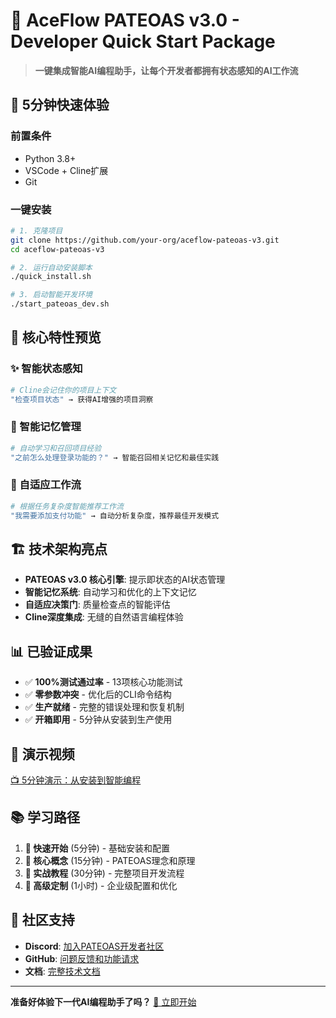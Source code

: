 # 🚀 AceFlow PATEOAS v3.0 - Developer Quick Start Package

> **一键集成智能AI编程助手，让每个开发者都拥有状态感知的AI工作流**

## 🎯 5分钟快速体验

### 前置条件
- Python 3.8+
- VSCode + Cline扩展
- Git

### 一键安装
```bash
# 1. 克隆项目
git clone https://github.com/your-org/aceflow-pateoas-v3.git
cd aceflow-pateoas-v3

# 2. 运行自动安装脚本
./quick_install.sh

# 3. 启动智能开发环境
./start_pateoas_dev.sh
```

## 🌟 核心特性预览

### ✨ 智能状态感知
```bash
# Cline会记住你的项目上下文
"检查项目状态" → 获得AI增强的项目洞察
```

### 🧠 智能记忆管理
```bash
# 自动学习和召回项目经验
"之前怎么处理登录功能的？" → 智能召回相关记忆和最佳实践
```

### 🎯 自适应工作流
```bash
# 根据任务复杂度智能推荐工作流
"我需要添加支付功能" → 自动分析复杂度，推荐最佳开发模式
```

## 🏗️ 技术架构亮点

- **PATEOAS v3.0 核心引擎**: 提示即状态的AI状态管理
- **智能记忆系统**: 自动学习和优化的上下文记忆
- **自适应决策门**: 质量检查点的智能评估
- **Cline深度集成**: 无缝的自然语言编程体验

## 📊 已验证成果

- ✅ **100%测试通过率** - 13项核心功能测试
- ✅ **零参数冲突** - 优化后的CLI命令结构  
- ✅ **生产就绪** - 完整的错误处理和恢复机制
- ✅ **开箱即用** - 5分钟从安装到生产使用

## 🎪 演示视频

[📺 5分钟演示：从安装到智能编程](./demo/quick-demo.mp4)

## 📚 学习路径

1. **🚀 快速开始** (5分钟) - 基础安装和配置
2. **🧠 核心概念** (15分钟) - PATEOAS理念和原理
3. **🎯 实战教程** (30分钟) - 完整项目开发流程
4. **🔧 高级定制** (1小时) - 企业级配置和优化

## 🤝 社区支持

- **Discord**: [加入PATEOAS开发者社区](https://discord.gg/pateoas)
- **GitHub**: [问题反馈和功能请求](https://github.com/your-org/aceflow-pateoas-v3/issues)
- **文档**: [完整技术文档](https://docs.pateoas-ai.com)

---

**准备好体验下一代AI编程助手了吗？** [🚀 立即开始](./QUICK_START.md)